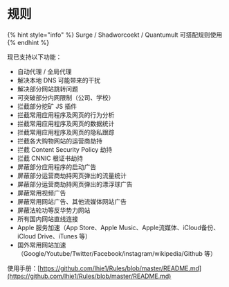 # 规则

{% hint style="info" %}
Surge / Shadworcoekt / Quantumult 可搭配规则使用
{% endhint %}



现已支持以下功能：

* 自动代理 / 全局代理
* 解决本地 DNS 可能带来的干扰
* 解决部分网站跳转问题
* 可突破部分内网限制（公司、学校）
* 拦截部分挖矿 JS 插件
* 拦截常用应用程序及网页的行为分析
* 拦截常用应用程序及网页的数据统计
* 拦截常用应用程序及网页的隐私跟踪
* 拦截各大购物网站的运营商劫持
* 拦截 Content Security Policy 劫持
* 拦截 CNNIC 根证书劫持
* 屏蔽部分应用程序的启动广告
* 屏蔽部分运营商劫持网页弹出的流量统计
* 屏蔽部分运营商劫持网页弹出的漂浮球广告
* 屏蔽常用视频广告
* 屏蔽常用网站广告、其他流媒体网站广告
* 屏蔽法轮功等反华势力网站
* 所有国内网站直线连接
* Apple 服务加速（App Store、Apple Music、Apple流媒体、iCloud备份、iCloud Drive、iTunes 等）
* 国外常用网站加速（Google/Youtube/Twitter/Facebook/instagram/wikipedia/Github 等）

使用手册：[https://github.com/lhie1/Rules/blob/master/README.md](https://github.com/lhie1/Rules/blob/master/README.md)

